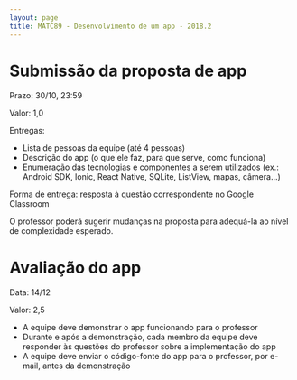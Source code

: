```yaml
---
layout: page
title: MATC89 - Desenvolvimento de um app - 2018.2
---
```


# Submissão da proposta de app

Prazo: 30/10, 23:59

Valor: 1,0

Entregas:

- Lista de pessoas da equipe (até 4 pessoas)
- Descrição do app (o que ele faz, para que serve, como funciona)
- Enumeração das tecnologias e componentes a serem utilizados (ex.: Android SDK, Ionic, React Native, SQLite, ListView, mapas, câmera...)

Forma de entrega: resposta à questão correspondente no Google Classroom

O professor poderá sugerir mudanças na proposta para adequá-la ao nível de complexidade esperado.

# Avaliação do app

Data: 14/12 

Valor: 2,5

- A equipe deve demonstrar o app funcionando para o professor
- Durante e após a demonstração, cada membro da equipe deve responder às questões do professor sobre a implementação do app
- A equipe deve enviar o código-fonte do app para o professor, por e-mail, antes da demonstração

